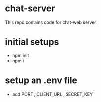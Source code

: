 # chat-server
This repo contains code for chat-web server

# initial setups
- npm init
- npm i

# setup an .env file 
- add PORT , CLIENT_URL , SECRET_KEY